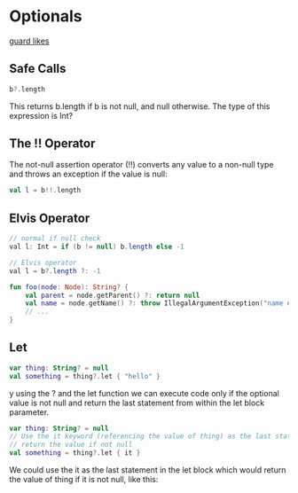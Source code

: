 # Optionals

[guard likes](https://android.jlelse.eu/a-few-ways-to-implement-a-swift-like-guard-in-kotlin-ffd94027864e)

## Safe Calls

```Kotlin
b?.length
```

This returns b.length if b is not null, and null otherwise. The type of this expression is Int?

## The !! Operator

The not-null assertion operator (!!) converts any value to a non-null type and throws an exception if the value is null:

```Kotlin
val l = b!!.length
```

## Elvis Operator

```Java
// normal if null check
val l: Int = if (b != null) b.length else -1

// Elvis operator
val l = b?.length ?: -1
```

```Kotlin
fun foo(node: Node): String? {
    val parent = node.getParent() ?: return null
    val name = node.getName() ?: throw IllegalArgumentException("name expected")
    // ...
}
```

## Let

```Kotlin
var thing: String? = null
val something = thing?.let { "hello" }
```

y using the ? and the let function we can execute code only if the optional value is not null and return the last statement from within the let block parameter.

```Kotlin
var thing: String? = null
// Use the it keyword (referencing the value of thing) as the last statement in the let block to 
// return the value if not null
val something = thing?.let { it }
```

We could use the it as the last statement in the let block which would return the value of thing if it is not null, like this: